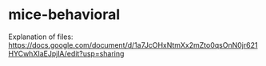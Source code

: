 # mice-behavioral

Explanation of files: https://docs.google.com/document/d/1a7JcOHxNtmXx2mZto0qsOnN0jr621HYCwhXIaEJpjlA/edit?usp=sharing
